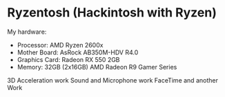 # Ryzentosh (Hackintosh with Ryzen)

My hardware:

- Processor: AMD Ryzen 2600x
- Mother Board: AsRock AB350M-HDV R4.0
- Graphics Card: Radeon RX 550 2GB
- Memory: 32GB (2x16GB) AMD Radeon R9 Gamer Series


3D Acceleration work
Sound and Microphone work
FaceTime and another Work

